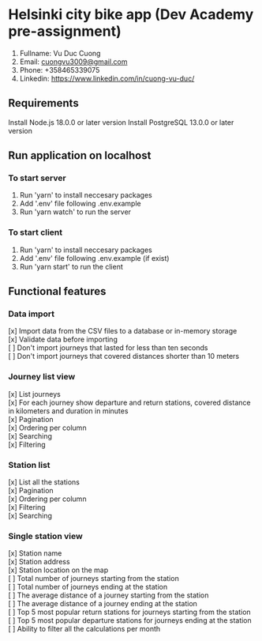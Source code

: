 # Helsinki city bike app (Dev Academy pre-assignment)

1. Fullname: Vu Duc Cuong
2. Email: cuongvu3009@gmail.com
3. Phone: +358465339075
4. Linkedin: https://www.linkedin.com/in/cuong-vu-duc/

## Requirements

Install Node.js 18.0.0 or later version
Install PostgreSQL 13.0.0 or later version

## Run application on localhost

### To start server

1. Run 'yarn' to install neccesary packages
2. Add '.env' file following .env.example
3. Run 'yarn watch' to run the server

### To start client

1. Run 'yarn' to install neccesary packages
2. Add '.env' file following .env.example (if exist)
3. Run 'yarn start' to run the client

## Functional features

### Data import

[x] Import data from the CSV files to a database or in-memory storage <br>
[x] Validate data before importing <br>
[ ] Don't import journeys that lasted for less than ten seconds <br>
[ ] Don't import journeys that covered distances shorter than 10 meters <br>

### Journey list view

[x] List journeys <br>
[x] For each journey show departure and return stations, covered distance in kilometers and duration in minutes <br>
[x] Pagination <br>
[x] Ordering per column <br>
[x] Searching <br>
[x] Filtering<br>

### Station list

[x] List all the stations<br>
[x] Pagination<br>
[x] Ordering per column<br>
[x] Filtering<br>
[x] Searching<br>

### Single station view

[x] Station name<br>
[x] Station address<br>
[x] Station location on the map<br>
[ ] Total number of journeys starting from the station<br>
[ ] Total number of journeys ending at the station<br>
[ ] The average distance of a journey starting from the station<br>
[ ] The average distance of a journey ending at the station<br>
[ ] Top 5 most popular return stations for journeys starting from the station<br>
[ ] Top 5 most popular departure stations for journeys ending at the station<br>
[ ] Ability to filter all the calculations per month<br>
